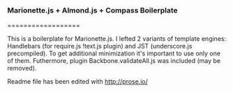### Marionette.js + Almond.js + Compass Boilerplate
==================

This is a boilerplate for Marionette.js. I lefted 2 variants of template engines: Handlebars (for require.js !text.js plugin) and JST (underscore.js precompiled). To get additional minimization it's important to use only one of them. Futhermore, plugin Backbone.validateAll.js was included (may be removed).

Readme file has been edited with http://prose.io/
